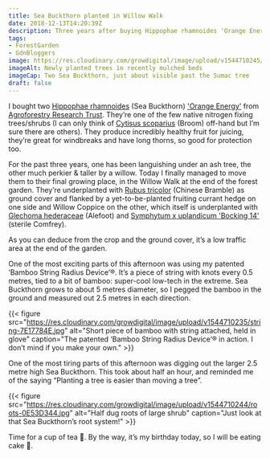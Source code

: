 ```yaml
---
title: Sea Buckthorn planted in Willow Walk
date: 2018-12-13T14:20:39Z
description: Three years after buying Hippophae rhamnoides 'Orange Energy', they’re finally planted in the forest garden Willow Walk.
tags: 
- ForestGarden
- GdnBloggers
image: https://res.cloudinary.com/growdigital/image/upload/v1544710245/hippophae-243582AF.jpg
imageAlt: Newly planted trees in recently mulched beds
imageCap: Two Sea Buckthorn, just about visible past the Sumac tree
draft: false
---
```


I bought two [Hippophae rhamnoides](https://pfaf.org/user/plant.aspx?latinname=Hippophae+rhamnoides) (Sea Buckthorn) ['Orange Energy'](https://www.agroforestry.co.uk/product/sea-buckthorn-hippophae-rhamnoides-orange-energy/) from [Agroforestry Research Trust](https://www.agroforestry.co.uk/product-category/plants/). They’re one of the few native nitrogen fixing trees/shrubs (I can only think of [Cytisus scoparius](https://pfaf.org/user/plant.aspx?latinname=Cytisus+scoparius) (Broom) off-hand but I’m sure there are others). They produce incredibly healthy fruit for juicing, they’re great for windbreaks and have long thorns, so good for protection too.

For the past three years, one has been languishing under an ash tree, the other much perkier & taller by a willow. Today I finally managed to move them to their final growing place, in the Willow Walk at the end of the forest garden. They’re underplanted with [Rubus tricolor](https://pfaf.org/user/plant.aspx?latinname=Rubus+tricolor) (Chinese Bramble) as ground cover and flanked by a yet-to-be-planted fruiting currant hedge on one side and Willow Coppice on the other, which itself is underplanted with [Glechoma hederaceae](https://pfaf.org/user/plant.aspx?latinname=Glechoma+hederacea) (Alefoot) and [Symphytum x uplandicum 'Bocking 14'](https://pfaf.org/user/plant.aspx?latinname=Symphytum+uplandicum) (sterile Comfrey).

As you can deduce from the crop and the ground cover, it’s a low traffic area at the end of the garden. 

One of the most exciting parts of this afternoon was using my patented ‘Bamboo String Radius Device’®. It’s a piece of string with knots every 0.5 metres, tied to a bit of bamboo: super-cool low-tech in the extreme. Sea Buckthorn grows to about 5 metres diameter, so I pegged the bamboo in the ground and measured out 2.5 metres in each direction. 

{{< figure src="https://res.cloudinary.com/growdigital/image/upload/v1544710235/string-7E17784E.jpg" alt="Short piece of bamboo with string attached, held in glove" caption="The patented ‘Bamboo String Radius Device’® in action. I don’t mind if you make your own." >}}

One of the most tiring parts of this afternoon was digging out the larger 2.5 metre high Sea Buckthorn. This took about half an hour, and reminded me of the saying “Planting a tree is easier than moving a tree”. 

{{< figure src="https://res.cloudinary.com/growdigital/image/upload/v1544710244/roots-0E53D344.jpg" alt="Half dug roots of large shrub" caption="Just look at that Sea Buckthorn’s root system!" >}}

Time for a cup of tea 🍵. By the way, it’s my birthday today, so I will be eating cake 🍰.

